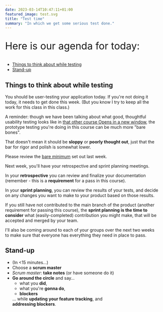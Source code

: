 ```yaml
---
date: 2023-03-14T10:47:11+01:00
featured_image: test.svg
title: "Test time"
summary: "In which we get some serious test done."
---
```

<div class="body-spacer--small"></div>
<section class="col">
    <p style="font-size:2rem">Here is our agenda for today:</p>
</section>
<section class="col">
<nav>
    <ul class="toc col">
        <li><a href="#testing">Things to think about while testing</a></li>
        <li><a href="#standup">Stand-up</a></li>
    </ul>
</nav>
</section>
<div class="body-spacer--small"></div>
<section class="col" id="testing">
    <h2>Things to think about while testing</h2>
</section>
<section class="col">
    <p>You should be user-testing your application today. If you're not doing it today, it needs to get done this week. (But you know I try to keep all the work for this class in this class.)</p>
</section>
<section class="col">
    <p>A reminder: though we have been talking about what good, thoughtful usability testing looks like in <a href="https://a11ycourse.ca/posts/the-2nd-week/#testPlan" target="_blank" rel="noopener noreferrer">that other course<span class="show-for-sr"> Opens in a new window</span></a>, the prototype testing you're doing in this course can be much more "bare bones".</p>
</section>
<section class="col">
    <p>That doesn't mean it should be <strong>sloppy</strong> or <strong>poorly thought out</strong>, just that the bar for rigor and polish is somewhat lower.</p>
    <p>Please review the <a href="/posts/team-time-power-go/#userTesting">bare minimum</a> set out last week.</p>
</section>
<section class="col">
    <p>Next week, you'll have your retrospective and sprint planning meetings.</p><p>In your <strong>retrospective</strong> you can review and finalize your documentation (remember - this is a <strong>requirement</strong> for a pass in this course).</p>
    <p>In your <strong>sprint planning</strong>, you can review the results of your tests, and decide on any changes you want to make to your product based on those results.</p>
</section>
<section class="col">
    <p>If you still have not contributed to the main branch of the product (another requirement for passing this course), the <strong>sprint planning is the time to consider</strong> what (easily-completed) contribution you might make, that will be accepted and merged by your team.</p>
</section>
<section class="col">
    <p>I'll also be coming around to each of your groups over the next two weeks to make sure that everyone has everything they need in place to pass.</p>
</section>
<div class="body-spacer--small"></div>
<section class="col" id="standup">
    <h2>Stand-up</h2>
</section>
<section class="col">
    <ul>
        <li>(In <15 minutes&hellip;)</li>
        <li>Choose a <strong>scrum master</strong></li>
        <li><em>Scrum master</em>: <strong>take notes</strong> (or have someone do it)</li>
        <li><strong>Go around the circle</strong> and say&hellip;
            <ul>
                <li>what you <strong>did</strong>,</li>
                <li>what you're <strong>gonna do</strong>,</li>
                <li><strong>blockers</strong></li>
            </ul>
            &hellip; while <strong>updating your feature tracking</strong>, and<br><strong>addressing blockers</strong>.
        </li>
    </ul>
</section>
